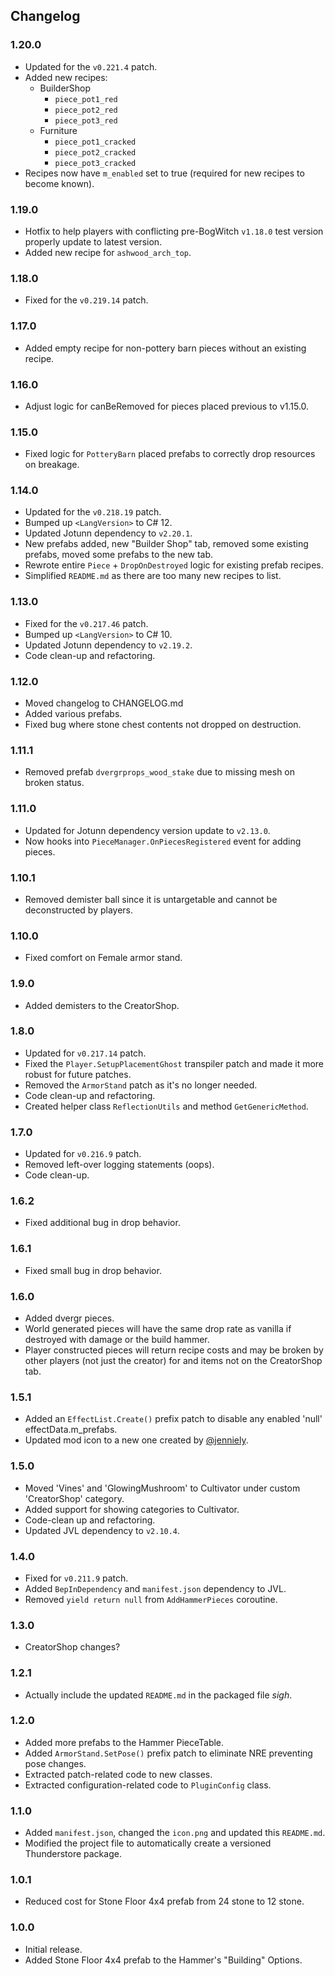 ## Changelog

### 1.20.0

  * Updated for the `v0.221.4` patch.
  * Added new recipes:
    * BuilderShop
      * `piece_pot1_red`
      * `piece_pot2_red`
      * `piece_pot3_red`
    * Furniture
      * `piece_pot1_cracked`
      * `piece_pot2_cracked`
      * `piece_pot3_cracked`
  * Recipes now have `m_enabled` set to true (required for new recipes to become known).

### 1.19.0

  * Hotfix to help players with conflicting pre-BogWitch `v1.18.0` test version properly update to latest version.
  * Added new recipe for `ashwood_arch_top`.

### 1.18.0

  * Fixed for the `v0.219.14` patch.

### 1.17.0

  * Added empty recipe for non-pottery barn pieces without an existing recipe.

### 1.16.0

  * Adjust logic for canBeRemoved for pieces placed previous to v1.15.0.

### 1.15.0

  * Fixed logic for `PotteryBarn` placed prefabs to correctly drop resources on breakage.

### 1.14.0

  * Updated for the `v0.218.19` patch.
  * Bumped up `<LangVersion>` to C# 12.
  * Updated Jotunn dependency to `v2.20.1`.
  * New prefabs added, new "Builder Shop" tab, removed some existing prefabs, moved some prefabs to the new tab.
  * Rewrote entire `Piece` + `DropOnDestroyed` logic for existing prefab recipes.
  * Simplified `README.md` as there are too many new recipes to list.

### 1.13.0

  * Fixed for the `v0.217.46` patch.
  * Bumped up `<LangVersion>` to C# 10.
  * Updated Jotunn dependency to `v2.19.2`.
  * Code clean-up and refactoring.

### 1.12.0

  * Moved changelog to CHANGELOG.md
  * Added various prefabs.
  * Fixed bug where stone chest contents not dropped on destruction.

### 1.11.1

  * Removed prefab `dvergrprops_wood_stake` due to missing mesh on broken status.

### 1.11.0

  * Updated for Jotunn dependency version update to `v2.13.0`.
  * Now hooks into `PieceManager.OnPiecesRegistered` event for adding pieces.

### 1.10.1

  * Removed demister ball since it is untargetable and cannot be deconstructed by players.

### 1.10.0

  * Fixed comfort on Female armor stand.

### 1.9.0

  * Added demisters to the CreatorShop.

### 1.8.0

  * Updated for `v0.217.14` patch.
  * Fixed the `Player.SetupPlacementGhost` transpiler patch and made it more robust for future patches.
  * Removed the `ArmorStand` patch as it's no longer needed.
  * Code clean-up and refactoring.
  * Created helper class `ReflectionUtils` and method `GetGenericMethod`.

### 1.7.0

  * Updated for `v0.216.9` patch.
  * Removed left-over logging statements (oops).
  * Code clean-up.

### 1.6.2

  * Fixed additional bug in drop behavior.

### 1.6.1

  * Fixed small bug in drop behavior.

### 1.6.0

  * Added dvergr pieces.
  * World generated pieces will have the same drop rate as vanilla if destroyed with damage or the build hammer.
  * Player constructed pieces will return recipe costs and may be broken by other players (not just the creator) for
    and items not on the CreatorShop tab.

### 1.5.1

  * Added an `EffectList.Create()` prefix patch to disable any enabled 'null' effectData.m_prefabs.
  * Updated mod icon to a new one created by [@jenniely](https://twitter.com/jenniely).

### 1.5.0

  * Moved 'Vines' and 'GlowingMushroom' to Cultivator under custom 'CreatorShop' category.
  * Added support for showing categories to Cultivator.
  * Code-clean up and refactoring.
  * Updated JVL dependency to `v2.10.4`.

### 1.4.0

  * Fixed for `v0.211.9` patch.
  * Added `BepInDependency` and `manifest.json` dependency to JVL.
  * Removed `yield return null` from `AddHammerPieces` coroutine.

### 1.3.0

  * CreatorShop changes?

### 1.2.1

  * Actually include the updated `README.md` in the packaged file *sigh*.

### 1.2.0

  * Added more prefabs to the Hammer PieceTable.
  * Added `ArmorStand.SetPose()` prefix patch to eliminate NRE preventing pose changes.
  * Extracted patch-related code to new classes.
  * Extracted configuration-related code to `PluginConfig` class.

### 1.1.0

  * Added `manifest.json`, changed the `icon.png` and updated this `README.md`.
  * Modified the project file to automatically create a versioned Thunderstore package.

### 1.0.1

  * Reduced cost for Stone Floor 4x4 prefab from 24 stone to 12 stone.

### 1.0.0

  * Initial release.
  * Added Stone Floor 4x4 prefab to the Hammer's "Building" Options. 
